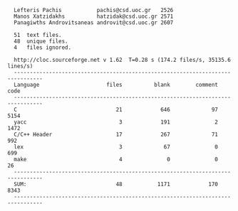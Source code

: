 
      Lefteris Pachis           pachis@csd.uoc.gr   2526
      Manos Xatzidakhs          hatzidak@csd.uoc.gr 2571
      Panagiwths Androvitsaneas androvit@csd.uoc.gr 2607

      51  text files.
      48  unique files.
      4   files ignored.

      http://cloc.sourceforge.net v 1.62  T=0.28 s (174.2 files/s, 35135.6 lines/s)
      -------------------------------------------------------------------------------
      Language                     files          blank        comment           code
      -------------------------------------------------------------------------------
      C                               21            646             97           5154
      yacc                             3            191              2           1472
      C/C++ Header                    17            267             71            992
      lex                              3             67              0            699
      make                             4              0              0             26
      -------------------------------------------------------------------------------
      SUM:                            48           1171            170           8343
      -------------------------------------------------------------------------------
